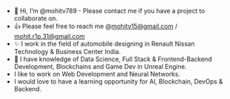 - 👋 Hi, I’m @mohitv789 - Please contact me if you have a project to collaborate on. 
- 👍 Please feel free to reach me @mohitv15@gmail.com / mohit.r1p.31@gmail.com
- ✨ I work in the field of automobile designing in Renault Nissan Technology & Business Center India.
- 👀 I have knowledge of Data Science, Full Stack & Frontend-Backend Development, Blockchains and Game Dev in Unreal Engine.
- I like to work on Web Development and Neural Networks. 
- I would love to have a learning opportunity for AI, Blockchain, DevOps & Backend.

<!---
mohitv789/mohitv789 is a ✨ special ✨ repository because its `README.md` (this file) appears on your GitHub profile.
You can click the Preview link to take a look at your changes.
--->
